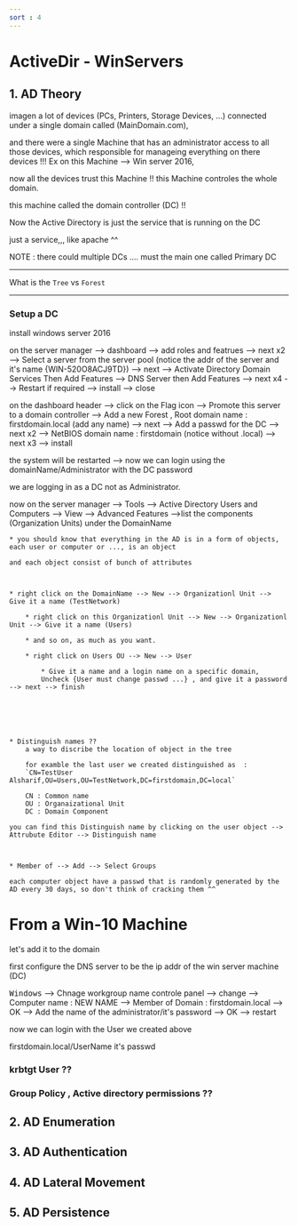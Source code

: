 ```yaml
---
sort : 4 
---
```



# ActiveDir - WinServers 

## 1. AD Theory 

imagen a lot of devices (PCs, Printers, Storage Devices, ...) connected under a single domain called (MainDomain.com),

and there were a single Machine that has an administrator access to all those devices, which responsible for manageing everything on there devices !!!
Ex on this Machine --> Win server 2016,

now all the devices trust this Machine !!
this Machine controles the whole domain.

this machine called the domain controller (DC) !!


Now the Active Directory is just the service that is running on the DC 

just a service,,, like apache ^^ 

NOTE : there could multiple DCs .... must the main one called Primary DC 

---------------------------------------------


What is the `Tree` vs `Forest` 




---------------------------------------------

### Setup a DC

install windows server 2016 

on the server manager --> dashboard --> add roles and featrues --> next x2 --> Select a server from the server pool (notice the addr of the server and it's name {WIN-520O8ACJ9TD}) --> next --> Activate Directory Domain Services Then Add Features --> DNS Server then Add Features --> next x4 --> Restart if required --> install --> close 

on the dashboard header --> click on the Flag icon --> Promote this server to a domain controller --> Add a new Forest , Root domain name : firstdomain.local (add any name) --> next --> Add a passwd for the DC --> next x2 --> NetBIOS domain name : firstdomain (notice without .local) --> next x3 --> install 

the system will be restarted --> now we can login using the domainName/Administrator with the DC password

we are logging in as a DC not as Administrator. 

now on the server manager --> Tools --> Active Directory Users and Computers --> View --> Advanced Features -->list the components (Organization Units) under the DomainName 

	* you should know that everything in the AD is in a form of objects, each user or computer or ..., is an object 

	and each object consist of bunch of attributes



	* right click on the DomainName --> New --> Organizationl Unit --> Give it a name (TestNetwork)

		* right click on this Organizationl Unit --> New --> Organizationl Unit --> Give it a name (Users)

		* and so on, as much as you want.

		* right click on Users OU --> New --> User 

			* Give it a name and a login name on a specific domain,
			Uncheck {User must change passwd ...} , and give it a password --> next --> finish 
	





	* Distinguish names ?? 
		a way to discribe the location of object in the tree 

		for examble the last user we created distinguished as  :
		`CN=TestUser Alsharif,OU=Users,OU=TestNetwork,DC=firstdomain,DC=local`

		CN : Common name
		OU : Organaizational Unit
		DC : Domain Component

	you can find this Distinguish name by clicking on the user object --> Attrubute Editor --> Distinguish name



	* Member of --> Add --> Select Groups



```note 
each computer object have a passwd that is randomly generated by the AD every 30 days, so don't think of cracking them ^^   
```


# From a Win-10 Machine 

let's add it to the domain 

first configure the DNS server to be the ip addr of the win server machine (DC)

<kbd>Windows</kbd> --> Chnage workgroup name controle panel --> change --> Computer name : NEW NAME --> Member of Domain : firstdomain.local --> OK --> Add the name of the administrator/it's password --> OK --> restart

now we can login with the User we created above

firstdomain.local/UserName
it's passwd


### krbtgt User ?? 



### Group Policy , Active directory permissions ?? 













## 2. AD Enumeration 

## 3. AD Authentication 

## 4. AD Lateral Movement 

## 5. AD Persistence 